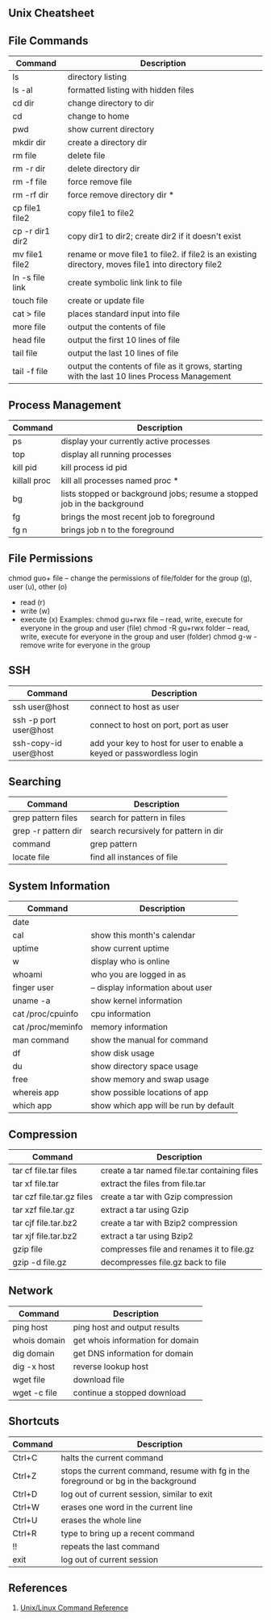 ## Unix Cheatsheet

## File Commands

| Command | Description |
|---|---|
| ls |  directory listing| 
| ls -al |  formatted listing with hidden files| 
| cd dir |  change directory to dir| 
| cd |  change to home| 
| pwd | show current directory| 
| mkdir dir |  create a directory dir| 
| rm file |  delete file| 
| rm -r dir |  delete directory dir| 
| rm -f file |  force remove file| 
| rm -rf dir |  force remove directory dir *| 
| cp file1 file2 |  copy file1 to file2| 
| cp -r dir1 dir2 |  copy dir1 to dir2; create dir2 if it doesn't exist| 
| mv file1 file2 |  rename or move file1 to file2. if file2 is an existing directory, moves file1 into directory file2| 
| ln -s file link |  create symbolic link link to file| 
| touch file |  create or update file| 
| cat > file |  places standard input into file| 
| more file |  output the contents of file| 
| head file |  output the first 10 lines of file| 
| tail file |  output the last 10 lines of file| 
| tail -f file|  output the contents of file as it grows, starting with the last 10 lines Process Management| 

## Process Management

| Command | Description |
|---|---|
| ps |  display your currently active processes| 
| top |  display all running processes| 
| kill pid |  kill process id pid| 
| killall proc |  kill all processes named proc *| 
| bg |  lists stopped or background jobs; resume a stopped job in the background| 
| fg |  brings the most recent job to foreground| 
| fg n |  brings job n to the foreground| 


## File Permissions

chmod guo+ file – change the permissions of file/folder for the group (g), user (u), other (o)
- read (r)
- write (w)
- execute (x)
Examples:
chmod gu+rwx file – read, write, execute for everyone in the group and user (file)
chmod -R gu+rwx folder – read, write, execute for everyone in the group and user (folder)
chmod g-w - remove write for everyone in the group


## SSH

| Command | Description |
|---|---|
| ssh user@host |  connect to host as user| 
| ssh -p port user@host |  connect to host on port, port as user| 
| ssh-copy-id user@host |  add your key to host for user to enable a keyed or passwordless login| 


## Searching

| Command | Description |
|---|---|
| grep pattern files |  search for pattern in files| 
| grep -r pattern dir |  search recursively for pattern in dir| 
| command | grep pattern |  search for pattern in theoutput of command| 
| locate file |  find all instances of file| 


## System Information

| Command | Description |
|---|---|
| date |  | show the current date and time| 
| cal |  show this month's calendar| 
| uptime |  show current uptime| 
| w |  display who is online| 
| whoami |  who you are logged in as| 
finger user | – display information about user| 
| uname -a | show kernel information| 
| cat /proc/cpuinfo |  cpu information| 
| cat /proc/meminfo |  memory information| 
| man command |  show the manual for command| 
| df |  show disk usage| 
| du |  show directory space usage| 
| free |  show memory and swap usage| 
| whereis app |  show possible locations of app| 
| which app |  show which app will be run by default| 


## Compression

| Command | Description |
|---|---|
| tar cf file.tar files |  create a tar named file.tar containing files| 
| tar xf file.tar |  extract the files from file.tar| 
| tar czf file.tar.gz files |  create a tar with Gzip compression| 
| tar xzf file.tar.gz |  extract a tar using Gzip| 
| tar cjf file.tar.bz2 |  create a tar with Bzip2 compression| 
| tar xjf file.tar.bz2 |  extract a tar using Bzip2| 
| gzip file |  compresses file and renames it to file.gz| 
| gzip -d file.gz |  decompresses file.gz back to file| 


## Network 

| Command | Description |
|---|---|
| ping host |  ping host and output results| 
| whois domain |  get whois information for domain| 
| dig domain |  get DNS information for domain| 
| dig -x host |  reverse lookup host| 
| wget file |  download file| 
| wget -c file |  continue a stopped download| 

## Shortcuts

| Command | Description |
|---|---|
| Ctrl+C |  halts the current command| 
| Ctrl+Z |  stops the current command, resume with fg in the foreground or bg in the background| 
| Ctrl+D |  log out of current session, similar to exit| 
| Ctrl+W |  erases one word in the current line| 
| Ctrl+U |  erases the whole line| 
| Ctrl+R |  type to bring up a recent command| 
| !! |  repeats the last command| 
| exit |  log out of current session| 


## References

1. [Unix/Linux Command Reference](https://upload.wikimedia.org/wikipedia/commons/7/79/Unix_command_cheatsheet.pdf)
